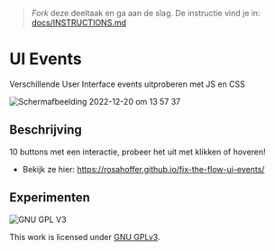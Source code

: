 > _Fork_ deze deeltaak en ga aan de slag. De instructie vind je in: [docs/INSTRUCTIONS.md](docs/INSTRUCTIONS.md)

# UI Events
Verschillende User Interface events uitproberen met JS en CSS

![Schermafbeelding 2022-12-20 om 13 57 37](https://user-images.githubusercontent.com/112861375/208674171-7375132c-172f-4912-b37a-7158d65e3b37.png)


## Beschrijving
<!-- In de Beschrijving staat hoe je project er uit ziet, hoe het werkt en wat je er mee kan. -->
10 buttons met een interactie, probeer het uit met klikken of hoveren!
* Bekijk ze hier: https://rosahoffer.github.io/fix-the-flow-ui-events/

## Experimenten
<!-- In de Experimenten beschrijf je wat je per experimnet hebt gedaan en documenteer je de code aan de hand van voorbeelden -->
<!-- Voeg een mooie poster visual toe 📸 per experiment -->


![GNU GPL V3](https://www.gnu.org/graphics/gplv3-127x51.png)

This work is licensed under [GNU GPLv3](./LICENSE).
